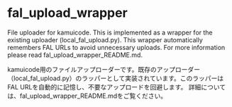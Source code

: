# fal_upload_wrapper
File uploader for kamuicode. This is implemented as a wrapper for the existing uploader (local_fal_upload.py). This wrapper automatically remembers FAL URLs to avoid unnecessary uploads.
For more information please read fal_upload_wrapper_README.md.

kamuicode用のファイルアップローダーです。既存のアップローダー（local_fal_upload.py）のラッパーとして実装されています。このラッパーはFAL URLを自動的に記憶し、不要なアップロードを回避します。
詳細については、fal_upload_wrapper_README.mdをご覧ください。
